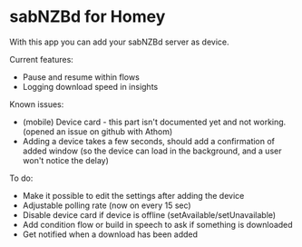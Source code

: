 # sabNZBd for Homey

With this app you can add your sabNZBd server as device.

Current features:
  - Pause and resume within flows
  - Logging download speed in insights

Known issues:
  - (mobile) Device card - this part isn't documented yet and not working. (opened an issue on github with Athom)
  - Adding a device takes a few seconds, should add a confirmation of added window (so the device can load in the background, and a user won't notice the delay)

To do:
  - Make it possible to edit the settings after adding the device
  - Adjustable polling rate (now on every 15 sec)
  - Disable device card if device is offline (setAvailable/setUnavailable)
  - Add condition flow or build in speech to ask if something is downloaded
  - Get notified when a download has been added

